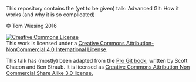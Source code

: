 This repository contains the (yet to be given) talk: Advanced Git: How it works (and why it is so complicated)

&copy; Tom Wiesing 2016

<a rel="license" href="http://creativecommons.org/licenses/by-nc/4.0/"><img alt="Creative Commons License" style="border-width:0" src="https://i.creativecommons.org/l/by-nc/4.0/88x31.png" /></a><br />This work is licensed under a <a rel="license" href="http://creativecommons.org/licenses/by-nc/4.0/">Creative Commons Attribution-NonCommercial 4.0 International License</a>.

This talk has (mostly) been adapted from the [Pro Git book](https://git-scm.com/book/en/v2), written by Scott Chacon and Ben Straub. It is licensed as [Creative Commons Attribution Non Commercial Share Alike 3.0 license.](http://creativecommons.org/licenses/by-nc-sa/3.0/)